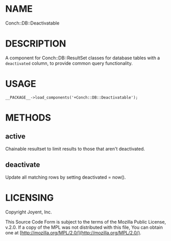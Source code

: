# NAME

Conch::DB::Deactivatable

# DESCRIPTION

A component for Conch::DB::ResultSet classes for database tables with a `deactivated` column,
to provide common query functionality.

# USAGE

```
__PACKAGE__->load_components('+Conch::DB::Deactivatable');
```

# METHODS

## active

Chainable resultset to limit results to those that aren't deactivated.

## deactivate

Update all matching rows by setting deactivated = now().

# LICENSING

Copyright Joyent, Inc.

This Source Code Form is subject to the terms of the Mozilla Public License,
v.2.0. If a copy of the MPL was not distributed with this file, You can obtain
one at [http://mozilla.org/MPL/2.0/](http://mozilla.org/MPL/2.0/).

